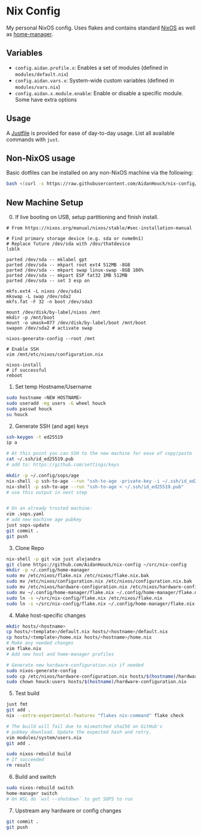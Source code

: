# Nix Config

My personal NixOS config. Uses flakes and contains standard [NixOS](https://nixos.org/ "NixOS Website") as well as [home-manager](https://github.com/nix-community/home-manager "NixOS Home-Manager GitHub Repo").

## Variables
- `config.aidan.profile.x`: Enables a set of modules (defined in `modules/default.nix`)
- `config.aidan.vars.x`: System-wide custom variables (defined in `modules/vars.nix`)
- `config.aidan.x.module.enable`: Enable or disable a specific module. Some have extra options

## Usage

A [Justfile](https://github.com/casey/just) is provided for ease of day-to-day usage. List all available commands with `just`.

## Non-NixOS usage

Basic dotfiles can be installed on any non-NixOS machine via the following:
```bash
bash <(curl -s https://raw.githubusercontent.com/AidanHouck/nix-config/refs/heads/main/scripts/nixless-install.sh)
```

## New Machine Setup

0. If live booting on USB, setup partitioning and finish install.
```
# From https://nixos.org/manual/nixos/stable/#sec-installation-manual

# Find primary storage device (e.g. sda or nvme0n1)
# Replace future /dev/sda with /dev/thatdevice
lsblk

parted /dev/sda -- mklabel gpt
parted /dev/sda -- mkpart root ext4 512MB -8GB
parted /dev/sda -- mkpart swap linux-swap -8GB 100%
parted /dev/sda -- mkpart ESP fat32 1MB 512MB
parted /dev/sda -- set 3 esp on

mkfs.ext4 -L nixos /dev/sda1
mkswap -L swap /dev/sda2
mkfs.fat -F 32 -n boot /dev/sda3

mount /dev/disk/by-label/nixos /mnt
mkdir -p /mnt/boot
mount -o umask=077 /dev/disk/by-label/boot /mnt/boot
swapon /dev/sda2 # activate swap

nixos-generate-config --root /mnt

# Enable SSH
vim /mnt/etc/nixos/configuration.nix

nixos-install
# if successful
reboot
```

1. Set temp Hostname/Username
```bash
sudo hostname <NEW HOSTNAME>
sudo useradd -mg users -G wheel houck
sudo passwd houck
su houck
```

2. Generate SSH (and age) keys
```bash
ssh-keygen -t ed25519
ip a

# At this point you can SSH to the new machine for ease of copy/paste
cat ~/.ssh/id_ed25519.pub
# add to: https://github.com/settings/keys

mkdir -p ~/.config/sops/age
nix-shell -p ssh-to-age --run "ssh-to-age -private-key -i ~/.ssh/id_ed25519 > ~/.config/sops/age/keys.txt"
nix-shell -p ssh-to-age --run "ssh-to-age < ~/.ssh/id_ed25519.pub"
# use this output in next step


# On an already trusted machine:
vim .sops.yaml
# add new machine age pubkey
just sops-update
git commit .
git push
```

3. Clone Repo
```bash
nix-shell -p git vim just alejandra
git clone https://github.com/AidanHouck/nix-config ~/src/nix-config
mkdir -p ~/.config/home-manager
sudo mv /etc/nixos/flake.nix /etc/nixos/flake.nix.bak
sudo mv /etc/nixos/configuration.nix /etc/nixos/configuration.nix.bak
sudo mv /etc/nixos/hardware-configuration.nix /etc/nixos/hardware-configuration.nix.bak
sudo mv ~/.config/home-manager/flake.nix ~/.config/home-manager/flake.nix.bak
sudo ln -s ~/src/nix-config/flake.nix /etc/nixos/flake.nix
sudo ln -s ~/src/nix-config/flake.nix ~/.config/home-manager/flake.nix
```

4. Make host-specific changes
```bash
mkdir hosts/<hostname>
cp hosts/<template>/default.nix hosts/<hostname>/default.nix
cp hosts/<template>/home.nix hosts/<hostname>/home.nix
# Make any needed changes
vim flake.nix
# Add new host and home-manager profiles

# Generate new hardware-configuration.nix if needed
sudo nixos-generate-config
sudo cp /etc/nixos/hardware-configuration.nix hosts/$(hostname)/hardware-configuration.nix
sudo chown houck:users hosts/$(hostname)/hardware-configuration.nix
```

5. Test build
```bash
just fmt
git add .
nix --extra-experimental-features "flakes nix-command" flake check

# The build will fail due to mismatched sha256 on GitHub's
# pubkey download. Update the expected hash and retry.
vim modules/system/users.nix
git add .

sudo nixos-rebuild build
# If succeeded
rm result
```

6. Build and switch
```bash
sudo nixos-rebuild switch
home-manager switch
# On WSL do `wsl --shutdown` to get SOPS to run
```

7. Upstream any hardware or config changes
```bash
git commit .
git push
```

